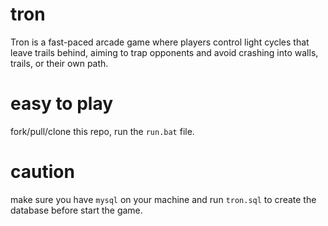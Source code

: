 # tron
Tron is a fast-paced arcade game where players control light cycles that leave trails behind, aiming to trap opponents and avoid crashing into walls, trails, or their own path.

# easy to play
fork/pull/clone this repo, run the `run.bat` file.

# caution
make sure you have `mysql` on your machine and run `tron.sql` to create the database before start the game.
